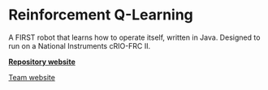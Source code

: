 Reinforcement Q-Learning
======================

A FIRST robot that learns how to operate itself, written in Java.  Designed to run on a National Instruments cRIO-FRC II.

[__Repository website__](http://robototes.github.com/ReinforcementLearning)

[Team website](http://first.robototes.com)
